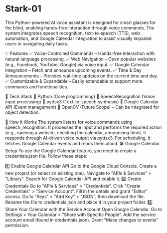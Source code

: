 # Stark-01
This Python-powered AI voice assistant is designed for smart glasses for the blind, enabling hands-free interaction through voice commands. The system integrates speech recognition, text-to-speech (TTS), web automation, and Google Calendar integration to assist visually impaired users in navigating daily tasks.

✨ Features
✅ Voice-Controlled Commands – Hands-free interaction with natural language processing.
✅ Web Navigation – Open popular websites (e.g., Facebook, YouTube, Google) via voice input.
✅ Google Calendar Integration – Fetch and announce upcoming events.
✅ Time & Day Announcements – Provides real-time updates on the current time and day.
✅ Customizable & Expandable – Easily extendable to support more commands and functionalities.

🔧 Tech Stack
🔹 Python (Core programming)
🔹 SpeechRecognition (Voice input processing)
🔹 pyttsx3 (Text-to-speech synthesis)
🔹 Google Calendar API (Event management)
🔹 OpenCV (Future Scope) – Can be integrated for object detection.

🚀 How It Works
The system listens for voice commands using speech_recognition.
It processes the input and performs the required action (e.g., opening a website, checking the calendar, announcing time).
It responds through AI-driven voice output via pyttsx3.
For scheduling, it fetches Google Calendar events and reads them aloud.
🛠️ Google Calendar Setup
To use the Google Calendar feature, you need to create a credentials.json file. Follow these steps:

1️⃣ Enable Google Calendar API
Go to the Google Cloud Console.
Create a new project (or select an existing one).
Navigate to "APIs & Services" > "Library".
Search for Google Calendar API and enable it.
2️⃣ Create Credentials
Go to "APIs & Services" > "Credentials".
Click "Create Credentials" > "Service Account".
Fill in the details and grant "Editor" access.
Go to "Keys" > "Add Key" > "JSON", then download the file.
Rename the file to credentials.json and place it in your project folder.
3️⃣ Share Your Calendar with the Service Account
Open Google Calendar.
Go to Settings > Your Calendar > "Share with Specific People".
Add the service account email (found in credentials.json).
Grant "Make changes to events" permission.
